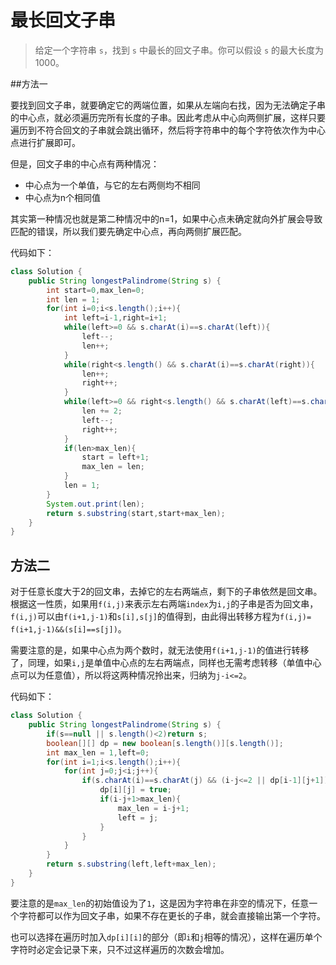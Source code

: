 # 最长回文子串

>给定一个字符串 `s`，找到 `s` 中最长的回文子串。你可以假设 `s` 的最大长度为 1000。

##方法一

要找到回文子串，就要确定它的两端位置，如果从左端向右找，因为无法确定子串的中心点，就必须遍历完所有长度的子串。因此考虑从中心向两侧扩展，这样只要遍历到不符合回文的子串就会跳出循环，然后将字符串中的每个字符依次作为中心点进行扩展即可。

但是，回文子串的中心点有两种情况：

- 中心点为一个单值，与它的左右两侧均不相同
- 中心点为n个相同值

其实第一种情况也就是第二种情况中的n=1，如果中心点未确定就向外扩展会导致匹配的错误，所以我们要先确定中心点，再向两侧扩展匹配。

代码如下：

```java
class Solution {
    public String longestPalindrome(String s) {
        int start=0,max_len=0;
        int len = 1;
        for(int i=0;i<s.length();i++){
            int left=i-1,right=i+1;
            while(left>=0 && s.charAt(i)==s.charAt(left)){
                left--;
                len++;
            }
            while(right<s.length() && s.charAt(i)==s.charAt(right)){
                len++;
                right++;
            }
            while(left>=0 && right<s.length() && s.charAt(left)==s.charAt(right)){
                len += 2;
                left--;
                right++;
            }
            if(len>max_len){
                start = left+1;
                max_len = len;
            }
            len = 1;
        }
        System.out.print(len);
        return s.substring(start,start+max_len);
    }
}
```

## 方法二

对于任意长度大于2的回文串，去掉它的左右两端点，剩下的子串依然是回文串。根据这一性质，如果用`f(i,j)`来表示左右两端`index`为`i,j`的子串是否为回文串，`f(i,j)`可以由`f(i+1,j-1)`和`s[i],s[j]`的值得到，由此得出转移方程为`f(i,j)= f(i+1,j-1)&&(s[i]==s[j])`。

需要注意的是，如果中心点为两个数时，就无法使用`f(i+1,j-1)`的值进行转移了，同理，如果`i,j`是单值中心点的左右两端点，同样也无需考虑转移（单值中心点可以为任意值），所以将这两种情况拎出来，归纳为`j-i<=2`。

代码如下：

```java
class Solution {
    public String longestPalindrome(String s) {
        if(s==null || s.length()<2)return s;
        boolean[][] dp = new boolean[s.length()][s.length()];
        int max_len = 1,left=0;
        for(int i=1;i<s.length();i++){
            for(int j=0;j<i;j++){
                if(s.charAt(i)==s.charAt(j) && (i-j<=2 || dp[i-1][j+1])){
                    dp[i][j] = true;
                    if(i-j+1>max_len){
                        max_len = i-j+1;
                        left = j;
                    }
                }
            }
        }
        return s.substring(left,left+max_len);
    }
}
```

要注意的是`max_len`的初始值设为了`1`，这是因为字符串在非空的情况下，任意一个字符都可以作为回文子串，如果不存在更长的子串，就会直接输出第一个字符。

也可以选择在遍历时加入`dp[i][i]`的部分（即`i`和`j`相等的情况），这样在遍历单个字符时必定会记录下来，只不过这样遍历的次数会增加。



